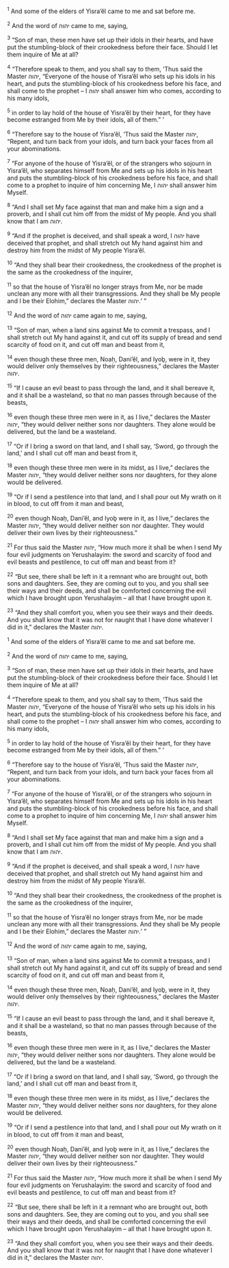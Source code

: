 <sup>1</sup> And some of the elders of Yisra’ĕl came to me and sat before me.

<sup>2</sup> And the word of יהוה came to me, saying,

<sup>3</sup> “Son of man, these men have set up their idols in their hearts, and have put the stumbling-block of their crookedness before their face. Should I let them inquire of Me at all?

<sup>4</sup> “Therefore speak to them, and you shall say to them, ‘Thus said the Master יהוה, “Everyone of the house of Yisra’ĕl who sets up his idols in his heart, and puts the stumbling-block of his crookedness before his face, and shall come to the prophet – I יהוה shall answer him who comes, according to his many idols,

<sup>5</sup> in order to lay hold of the house of Yisra’ĕl by their heart, for they have become estranged from Me by their idols, all of them.” ’

<sup>6</sup> “Therefore say to the house of Yisra’ĕl, ‘Thus said the Master יהוה, “Repent, and turn back from your idols, and turn back your faces from all your abominations.

<sup>7</sup> “For anyone of the house of Yisra’ĕl, or of the strangers who sojourn in Yisra’ĕl, who separates himself from Me and sets up his idols in his heart and puts the stumbling-block of his crookedness before his face, and shall come to a prophet to inquire of him concerning Me, I יהוה shall answer him Myself.

<sup>8</sup> “And I shall set My face against that man and make him a sign and a proverb, and I shall cut him off from the midst of My people. And you shall know that I am יהוה.

<sup>9</sup> “And if the prophet is deceived, and shall speak a word, I יהוה have deceived that prophet, and shall stretch out My hand against him and destroy him from the midst of My people Yisra’ĕl.

<sup>10</sup> “And they shall bear their crookedness, the crookedness of the prophet is the same as the crookedness of the inquirer,

<sup>11</sup> so that the house of Yisra’ĕl no longer strays from Me, nor be made unclean any more with all their transgressions. And they shall be My people and I be their Elohim,” declares the Master יהוה.’ ”

<sup>12</sup> And the word of יהוה came again to me, saying,

<sup>13</sup> “Son of man, when a land sins against Me to commit a trespass, and I shall stretch out My hand against it, and cut off its supply of bread and send scarcity of food on it, and cut off man and beast from it,

<sup>14</sup> even though these three men, Noaḥ, Dani’ĕl, and Iyoḇ, were in it, they would deliver only themselves by their righteousness,” declares the Master יהוה.

<sup>15</sup> “If I cause an evil beast to pass through the land, and it shall bereave it, and it shall be a wasteland, so that no man passes through because of the beasts,

<sup>16</sup> even though these three men were in it, as I live,” declares the Master יהוה, “they would deliver neither sons nor daughters. They alone would be delivered, but the land be a wasteland.

<sup>17</sup> “Or if I bring a sword on that land, and I shall say, ‘Sword, go through the land,’ and I shall cut off man and beast from it,

<sup>18</sup> even though these three men were in its midst, as I live,” declares the Master יהוה, “they would deliver neither sons nor daughters, for they alone would be delivered.

<sup>19</sup> “Or if I send a pestilence into that land, and I shall pour out My wrath on it in blood, to cut off from it man and beast,

<sup>20</sup> even though Noaḥ, Dani’ĕl, and Iyoḇ were in it, as I live,” declares the Master יהוה, “they would deliver neither son nor daughter. They would deliver their own lives by their righteousness.”

<sup>21</sup> For thus said the Master יהוה, “How much more it shall be when I send My four evil judgments on Yerushalayim: the sword and scarcity of food and evil beasts and pestilence, to cut off man and beast from it?

<sup>22</sup> “But see, there shall be left in it a remnant who are brought out, both sons and daughters. See, they are coming out to you, and you shall see their ways and their deeds, and shall be comforted concerning the evil which I have brought upon Yerushalayim – all that I have brought upon it.

<sup>23</sup> “And they shall comfort you, when you see their ways and their deeds. And you shall know that it was not for naught that I have done whatever I did in it,” declares the Master יהוה.

<sup>1</sup> And some of the elders of Yisra’ĕl came to me and sat before me.

<sup>2</sup> And the word of יהוה came to me, saying,

<sup>3</sup> “Son of man, these men have set up their idols in their hearts, and have put the stumbling-block of their crookedness before their face. Should I let them inquire of Me at all?

<sup>4</sup> “Therefore speak to them, and you shall say to them, ‘Thus said the Master יהוה, “Everyone of the house of Yisra’ĕl who sets up his idols in his heart, and puts the stumbling-block of his crookedness before his face, and shall come to the prophet – I יהוה shall answer him who comes, according to his many idols,

<sup>5</sup> in order to lay hold of the house of Yisra’ĕl by their heart, for they have become estranged from Me by their idols, all of them.” ’

<sup>6</sup> “Therefore say to the house of Yisra’ĕl, ‘Thus said the Master יהוה, “Repent, and turn back from your idols, and turn back your faces from all your abominations.

<sup>7</sup> “For anyone of the house of Yisra’ĕl, or of the strangers who sojourn in Yisra’ĕl, who separates himself from Me and sets up his idols in his heart and puts the stumbling-block of his crookedness before his face, and shall come to a prophet to inquire of him concerning Me, I יהוה shall answer him Myself.

<sup>8</sup> “And I shall set My face against that man and make him a sign and a proverb, and I shall cut him off from the midst of My people. And you shall know that I am יהוה.

<sup>9</sup> “And if the prophet is deceived, and shall speak a word, I יהוה have deceived that prophet, and shall stretch out My hand against him and destroy him from the midst of My people Yisra’ĕl.

<sup>10</sup> “And they shall bear their crookedness, the crookedness of the prophet is the same as the crookedness of the inquirer,

<sup>11</sup> so that the house of Yisra’ĕl no longer strays from Me, nor be made unclean any more with all their transgressions. And they shall be My people and I be their Elohim,” declares the Master יהוה.’ ”

<sup>12</sup> And the word of יהוה came again to me, saying,

<sup>13</sup> “Son of man, when a land sins against Me to commit a trespass, and I shall stretch out My hand against it, and cut off its supply of bread and send scarcity of food on it, and cut off man and beast from it,

<sup>14</sup> even though these three men, Noaḥ, Dani’ĕl, and Iyoḇ, were in it, they would deliver only themselves by their righteousness,” declares the Master יהוה.

<sup>15</sup> “If I cause an evil beast to pass through the land, and it shall bereave it, and it shall be a wasteland, so that no man passes through because of the beasts,

<sup>16</sup> even though these three men were in it, as I live,” declares the Master יהוה, “they would deliver neither sons nor daughters. They alone would be delivered, but the land be a wasteland.

<sup>17</sup> “Or if I bring a sword on that land, and I shall say, ‘Sword, go through the land,’ and I shall cut off man and beast from it,

<sup>18</sup> even though these three men were in its midst, as I live,” declares the Master יהוה, “they would deliver neither sons nor daughters, for they alone would be delivered.

<sup>19</sup> “Or if I send a pestilence into that land, and I shall pour out My wrath on it in blood, to cut off from it man and beast,

<sup>20</sup> even though Noaḥ, Dani’ĕl, and Iyoḇ were in it, as I live,” declares the Master יהוה, “they would deliver neither son nor daughter. They would deliver their own lives by their righteousness.”

<sup>21</sup> For thus said the Master יהוה, “How much more it shall be when I send My four evil judgments on Yerushalayim: the sword and scarcity of food and evil beasts and pestilence, to cut off man and beast from it?

<sup>22</sup> “But see, there shall be left in it a remnant who are brought out, both sons and daughters. See, they are coming out to you, and you shall see their ways and their deeds, and shall be comforted concerning the evil which I have brought upon Yerushalayim – all that I have brought upon it.

<sup>23</sup> “And they shall comfort you, when you see their ways and their deeds. And you shall know that it was not for naught that I have done whatever I did in it,” declares the Master יהוה.

